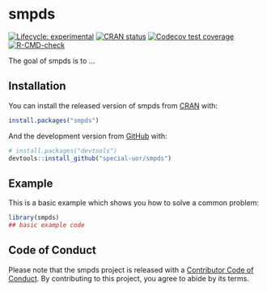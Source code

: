
<!-- README.md is generated from README.Rmd. Please edit that file -->

# smpds

<!-- badges: start -->

[![Lifecycle:
experimental](https://img.shields.io/badge/lifecycle-experimental-orange.svg)](https://www.tidyverse.org/lifecycle/#experimental)
[![CRAN
status](https://www.r-pkg.org/badges/version/smpds)](https://CRAN.R-project.org/package=smpds)
[![Codecov test
coverage](https://codecov.io/gh/special-uor/smpds/branch/main/graph/badge.svg)](https://codecov.io/gh/special-uor/smpds?branch=main)
[![R-CMD-check](https://github.com/special-uor/smpds/workflows/R-CMD-check/badge.svg)](https://github.com/special-uor/smpds/actions)
<!-- badges: end -->

The goal of smpds is to …

## Installation

You can install the released version of smpds from
[CRAN](https://CRAN.R-project.org) with:

``` r
install.packages("smpds")
```

And the development version from [GitHub](https://github.com/) with:

``` r
# install.packages("devtools")
devtools::install_github("special-uor/smpds")
```

## Example

This is a basic example which shows you how to solve a common problem:

``` r
library(smpds)
## basic example code
```

## Code of Conduct

Please note that the smpds project is released with a [Contributor Code
of
Conduct](https://contributor-covenant.org/version/2/0/CODE_OF_CONDUCT.html).
By contributing to this project, you agree to abide by its terms.

